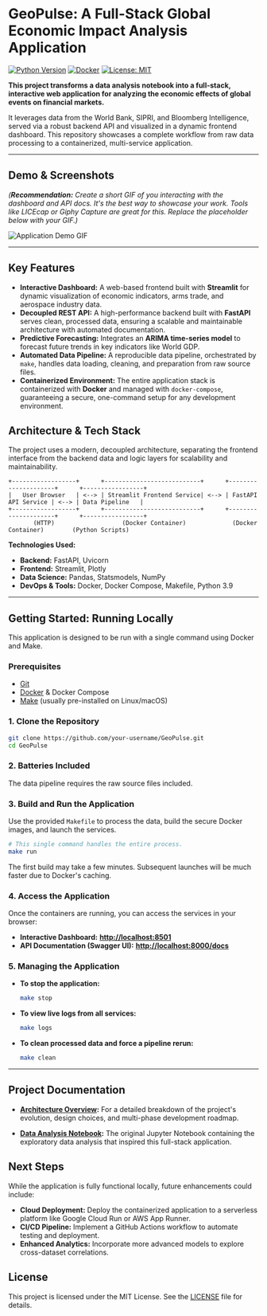 # GeoPulse: A Full-Stack Global Economic Impact Analysis Application

[![Python Version](https://img.shields.io/badge/Python-3.9+-blue.svg)](https://www.python.org/)
[![Docker](https://img.shields.io/badge/Docker-Powered-blue)](https://www.docker.com/)
[![License: MIT](https://img.shields.io/badge/License-MIT-yellow.svg)](https://opensource.org/licenses/MIT)

**This project transforms a data analysis notebook into a full-stack, interactive web application for analyzing the economic effects of global events on financial markets.**

It leverages data from the World Bank, SIPRI, and Bloomberg Intelligence, served via a robust backend API and visualized in a dynamic frontend dashboard. This repository showcases a complete workflow from raw data processing to a containerized, multi-service application.

---

## Demo & Screenshots

_(**Recommendation:** Create a short GIF of you interacting with the dashboard and API docs. It's the best way to showcase your work. Tools like LICEcap or Giphy Capture are great for this. Replace the placeholder below with your GIF.)_

![Application Demo GIF](https://your-link-to-demo.gif)

---

## Key Features

- **Interactive Dashboard:** A web-based frontend built with **Streamlit** for dynamic visualization of economic indicators, arms trade, and aerospace industry data.
- **Decoupled REST API:** A high-performance backend built with **FastAPI** serves clean, processed data, ensuring a scalable and maintainable architecture with automated documentation.
- **Predictive Forecasting:** Integrates an **ARIMA time-series model** to forecast future trends in key indicators like World GDP.
- **Automated Data Pipeline:** A reproducible data pipeline, orchestrated by `make`, handles data loading, cleaning, and preparation from raw source files.
- **Containerized Environment:** The entire application stack is containerized with **Docker** and managed with `docker-compose`, guaranteeing a secure, one-command setup for any development environment.

## Architecture & Tech Stack

The project uses a modern, decoupled architecture, separating the frontend interface from the backend data and logic layers for scalability and maintainability.

```text
+------------------+      +---------------------------+      +---------------------+      +-----------------+
|   User Browser   | <--> | Streamlit Frontend Service| <--> | FastAPI API Service | <--> | Data Pipeline   |
+------------------+      +---------------------------+      +---------------------+      +-----------------+
       (HTTP)                   (Docker Container)             (Docker Container)        (Python Scripts)
```

**Technologies Used:**

- **Backend:** FastAPI, Uvicorn
- **Frontend:** Streamlit, Plotly
- **Data Science:** Pandas, Statsmodels, NumPy
- **DevOps & Tools:** Docker, Docker Compose, Makefile, Python 3.9

---

## Getting Started: Running Locally

This application is designed to be run with a single command using Docker and Make.

### Prerequisites

- [Git](https://git-scm.com/)
- [Docker](https://www.docker.com/products/docker-desktop/) & Docker Compose
- [Make](https://www.gnu.org/software/make/) (usually pre-installed on Linux/macOS)

### 1. Clone the Repository

```bash
git clone https://github.com/your-username/GeoPulse.git
cd GeoPulse
```

### 2. Batteries Included

The data pipeline requires the raw source files included.

### 3. Build and Run the Application

Use the provided `Makefile` to process the data, build the secure Docker images, and launch the services.

```bash
# This single command handles the entire process.
make run
```

The first build may take a few minutes. Subsequent launches will be much faster due to Docker's caching.

### 4. Access the Application

Once the containers are running, you can access the services in your browser:

- **Interactive Dashboard:** **[http://localhost:8501](http://localhost:8501)**
- **API Documentation (Swagger UI):** **[http://localhost:8000/docs](http://localhost:8000/docs)**

### 5. Managing the Application

- **To stop the application:**

  ```bash
  make stop
  ```

- **To view live logs from all services:**

  ```bash
  make logs
  ```

- **To clean processed data and force a pipeline rerun:**

  ```bash
  make clean
  ```

---

## Project Documentation

- **[Architecture Overview](ARCHITECTURE.md):** For a detailed breakdown of the project's evolution, design choices, and multi-phase development roadmap.

- **[Data Analysis Notebook](notebooks/):** The original Jupyter Notebook containing the exploratory data analysis that inspired this full-stack application.

## Next Steps

While the application is fully functional locally, future enhancements could include:

- **Cloud Deployment:** Deploy the containerized application to a serverless platform like Google Cloud Run or AWS App Runner.
- **CI/CD Pipeline:** Implement a GitHub Actions workflow to automate testing and deployment.
- **Enhanced Analytics:** Incorporate more advanced models to explore cross-dataset correlations.

## License

This project is licensed under the MIT License. See the [LICENSE](LICENSE) file for details.
